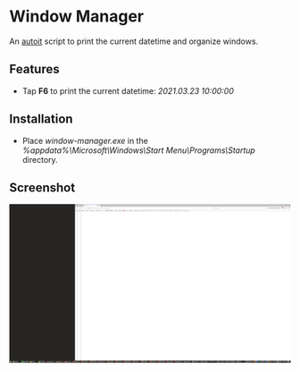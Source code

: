 # Window Manager
An [autoit](https://www.autoitscript.com) script to print the current datetime and organize windows.

## Features
- Tap **F6** to print the current datetime: *2021.03.23 10:00:00*

## Installation
- Place *window-manager.exe* in the *%appdata%\Microsoft\Windows\Start Menu\Programs\Startup* directory.

## Screenshot
![screenshot-01](https://raw.githubusercontent.com/krwigo/window-manager/main/assets/screenshot-01.jpg)
